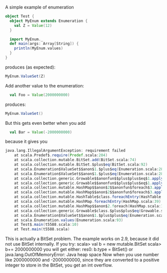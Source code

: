 A simple example of enumeration

```scala
object Test {
  object MyEnum extends Enumeration {
    val Z = Value(12)
  }

  import MyEnum._
  def main(args: Array[String]) {
    println(MyEnum.values)
  }
}
```

produces (as expected):
```scala
MyEnum.ValueSet(Z)
```

Add another value to the enumeration:
```scala
  val Foo = Value(2000000000)
```

produces:
```scala
MyEnum.ValueSet()
```

But this gets even better when you add 
```scala
  val Bar = Value(-2000000000)
```

because it gives you
```scala
java.lang.IllegalArgumentException: requirement failed
	at scala.Predef$.require(Predef.scala:204)
	at scala.collection.mutable.BitSet.add(BitSet.scala:74)
	at scala.collection.mutable.BitSet.$plus$eq(BitSet.scala:92)
	at scala.Enumeration$ValueSet$$anon$1.$plus$eq(Enumeration.scala:283)
	at scala.Enumeration$ValueSet$$anon$1.$plus$eq(Enumeration.scala:281)
	at scala.collection.generic.Growable$$anonfun$$plus$plus$eq$1.apply(Growable.scala:48)
	at scala.collection.generic.Growable$$anonfun$$plus$plus$eq$1.apply(Growable.scala:48)
	at scala.collection.mutable.HashMap$$anon$2$$anonfun$foreach$3.apply(HashMap.scala:107)
	at scala.collection.mutable.HashMap$$anon$2$$anonfun$foreach$3.apply(HashMap.scala:107)
	at scala.collection.mutable.HashTable$class.foreachEntry(HashTable.scala:204)
	at scala.collection.mutable.HashMap.foreachEntry(HashMap.scala:39)
	at scala.collection.mutable.HashMap$$anon$2.foreach(HashMap.scala:107)
	at scala.collection.generic.Growable$class.$plus$plus$eq(Growable.scala:48)
	at scala.Enumeration$ValueSet$$anon$1.$plus$plus$eq(Enumeration.scala:281)
	at scala.Enumeration.values(Enumeration.scala:93)
	at Test$.main(t5588.scala:10)
	at Test.main(t5588.scala)
```

This is actually a BitSet problem. The example works on 2.9, because it did not use BitSet internally.
If you try:
scala> val b = new mutable.BitSet
scala> b+= 2000000000
you will get either:
res0: b.type = BitSet()
or 
java.lang.OutOfMemoryError: Java heap space
Now when you use number like 2000000000 and -2000000000, since they are converted to a positive integer to store in the BitSet, you get an int overflow.

